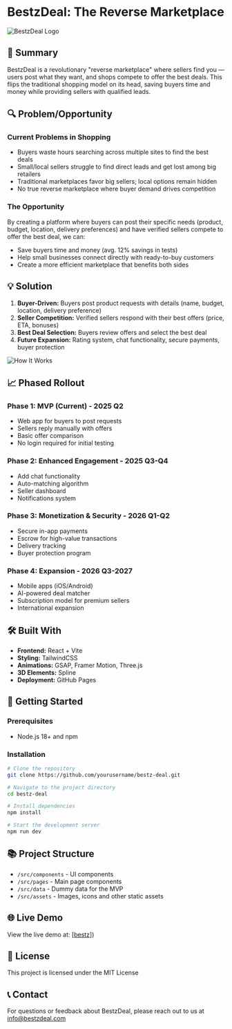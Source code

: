 # BestzDeal: The Reverse Marketplace

![BestzDeal Logo](https://i.imgur.com/7HiZ3p6.png)

## 🚀 Summary

BestzDeal is a revolutionary "reverse marketplace" where sellers find you — users post what they want, and shops compete to offer the best deals. This flips the traditional shopping model on its head, saving buyers time and money while providing sellers with qualified leads.

## 🔍 Problem/Opportunity

### Current Problems in Shopping

- Buyers waste hours searching across multiple sites to find the best deals
- Small/local sellers struggle to find direct leads and get lost among big retailers
- Traditional marketplaces favor big sellers; local options remain hidden
- No true reverse marketplace where buyer demand drives competition

### The Opportunity

By creating a platform where buyers can post their specific needs (product, budget, location, delivery preferences) and have verified sellers compete to offer the best deal, we can:

- Save buyers time and money (avg. 12% savings in tests)
- Help small businesses connect directly with ready-to-buy customers
- Create a more efficient marketplace that benefits both sides

## 💡 Solution

1. **Buyer-Driven:** Buyers post product requests with details (name, budget, location, delivery preference)
2. **Seller Competition:** Verified sellers respond with their best offers (price, ETA, bonuses)
3. **Best Deal Selection:** Buyers review offers and select the best deal
4. **Future Expansion:** Rating system, chat functionality, secure payments, buyer protection

![How It Works](https://i.imgur.com/jHlGX2q.png)

## 📈 Phased Rollout

### Phase 1: MVP (Current) - 2025 Q2
- Web app for buyers to post requests
- Sellers reply manually with offers
- Basic offer comparison
- No login required for initial testing

### Phase 2: Enhanced Engagement - 2025 Q3-Q4
- Add chat functionality
- Auto-matching algorithm
- Seller dashboard
- Notifications system

### Phase 3: Monetization & Security - 2026 Q1-Q2
- Secure in-app payments
- Escrow for high-value transactions
- Delivery tracking
- Buyer protection program

### Phase 4: Expansion - 2026 Q3-2027
- Mobile apps (iOS/Android)
- AI-powered deal matcher
- Subscription model for premium sellers
- International expansion

## 🛠️ Built With

- **Frontend:** React + Vite
- **Styling:** TailwindCSS
- **Animations:** GSAP, Framer Motion, Three.js
- **3D Elements:** Spline
- **Deployment:** GitHub Pages

## 🚀 Getting Started

### Prerequisites

- Node.js 18+ and npm

### Installation

```bash
# Clone the repository
git clone https://github.com/yourusername/bestz-deal.git

# Navigate to the project directory
cd bestz-deal

# Install dependencies
npm install

# Start the development server
npm run dev
```

## 📚 Project Structure

- `/src/components` - UI components
- `/src/pages` - Main page components
- `/src/data` - Dummy data for the MVP
- `/src/assets` - Images, icons and other static assets

## 🌐 Live Demo

View the live demo at: [[bestz](https://hunterho07.github.io/d15-fe-BestzDeal/)])

## 📄 License

This project is licensed under the MIT License

## 📞 Contact

For questions or feedback about BestzDeal, please reach out to us at info@bestzdeal.com
